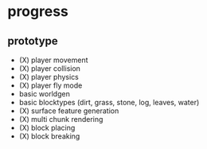 # progress

## prototype
- (X) player movement
- (X) player collision
- (X) player physics
- (X) player fly mode
- basic worldgen
- basic blocktypes (dirt, grass, stone, log, leaves, water)
- (X) surface feature generation
- (X) multi chunk rendering
- (X) block placing
- (X) block breaking
